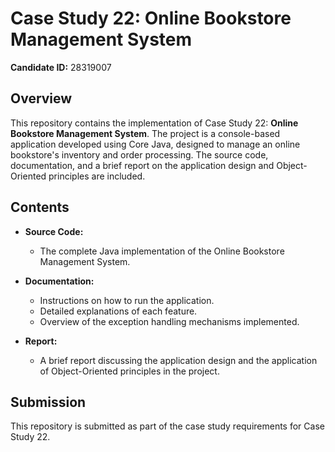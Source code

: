# Case Study 22: Online Bookstore Management System

**Candidate ID:** 28319007

## Overview

This repository contains the implementation of Case Study 22: **Online Bookstore Management System**. The project is a console-based application developed using Core Java, designed to manage an online bookstore's inventory and order processing. The source code, documentation, and a brief report on the application design and Object-Oriented principles are included.

## Contents

- **Source Code:**
  - The complete Java implementation of the Online Bookstore Management System.
  
- **Documentation:**
  - Instructions on how to run the application.
  - Detailed explanations of each feature.
  - Overview of the exception handling mechanisms implemented.

- **Report:**
  - A brief report discussing the application design and the application of Object-Oriented principles in the project.

## Submission

This repository is submitted as part of the case study requirements for Case Study 22. 
